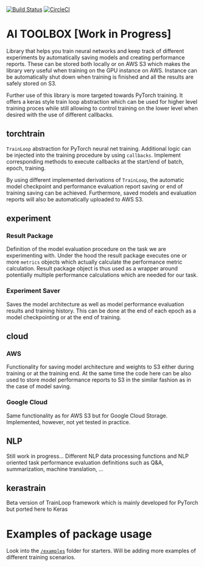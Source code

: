 [![Build Status](https://travis-ci.org/mv1388/AIToolbox.svg?branch=master)](https://travis-ci.org/mv1388/AIToolbox)
[![CircleCI](https://circleci.com/gh/mv1388/AIToolbox/tree/master.svg?style=svg)](https://circleci.com/gh/mv1388/AIToolbox/tree/master)

# AI TOOLBOX [Work in Progress]

Library that helps you train neural networks and keep track of different 
experiments by automatically saving models and creating performance reports. 
These can be stored both locally or on AWS S3 which makes the library 
very useful when training on the GPU instance on AWS. Instance can be 
automatically shut down when training is finished and all the results 
are safely stored on S3.

Further use of this library is more targeted towards PyTorch training. 
It offers a keras style train loop abstraction which can be used for higher 
level training proces while still allowing to control training on the lower 
level when desired with the use of different callbacks.


## torchtrain

`TrainLoop` abstraction for PyTorch neural net training. Additional logic 
can be injected into the training procedure by using `callbacks`. 
Implement corresponding methods to execute callbacks at the start/end of batch, epoch, training.

By using different implemented derivations of `TrainLoop`, the automatic 
model checkpoint and performance evaluation report saving or end of training 
saving can be achieved. Furthermore, saved models and evaluation reports 
will also be automatically uploaded to AWS S3.  


## experiment

### Result Package

Definition of the model evaluation procedure on the task we are experimenting with. 
Under the hood the result package executes one or more `metrics` objects which actually 
calculate the performance metric calculation. Result package object is thus used as a wrapper 
around potentially multiple performance calculations which are needed for our task.

### Experiment Saver 

Saves the model architecture as well as model performance evaluation results and training history. 
This can be done at the end of each epoch as a model checkpointing or at the end of training.


## cloud

### AWS 

Functionality for saving model architecture and weights to S3 either during 
training or at the training end. At the same time the code here can be also 
used to store model performance reports to S3 in the similar fashion as in the case of model saving.

### Google Cloud

Same functionality as for AWS S3 but for Google Cloud Storage. 
Implemented, however, not yet tested in practice. 


## NLP

Still work in progress... 
Different NLP data processing functions and NLP oriented task performance 
evaluation definitions such as Q&A, summarization, machine translation, ...

## kerastrain

Beta version of TrainLoop framework which is mainly developed for PyTorch but ported here to Keras


# Examples of package usage

Look into the [`/examples`](/examples) folder for starters. 
Will be adding more examples of different training scenarios.
